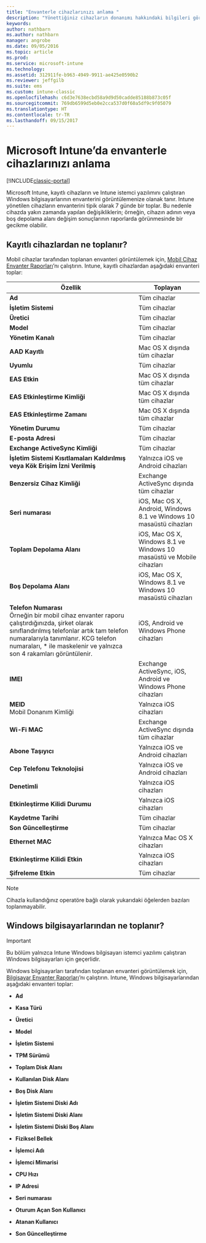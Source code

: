 ```yaml
---
title: "Envanterle cihazlarınızı anlama "
description: "Yönettiğiniz cihazların donanımı hakkındaki bilgileri görüntülemek için Intune’u kullanın."
keywords: 
author: nathbarn
ms.author: nathbarn
manager: angrobe
ms.date: 09/05/2016
ms.topic: article
ms.prod: 
ms.service: microsoft-intune
ms.technology: 
ms.assetid: 312911fe-b963-4949-9911-ae425e0590b2
ms.reviewer: jeffgilb
ms.suite: ems
ms.custom: intune-classic
ms.openlocfilehash: c6d3e7638ecbd58a9d9d50cadde85188b873c05f
ms.sourcegitcommit: 769db6599d5eb0e2cca537d0f60a5df9c9f05079
ms.translationtype: HT
ms.contentlocale: tr-TR
ms.lasthandoff: 09/15/2017
---
```

# <a name="understand-your-devices-with-inventory-in-microsoft-intune"></a>Microsoft Intune’da envanterle cihazlarınızı anlama

[!INCLUDE[classic-portal](../includes/classic-portal.md)]

Microsoft Intune, kayıtlı cihazların ve Intune istemci yazılımını çalıştıran Windows bilgisayarlarının envanterini görüntülemenize olanak tanır.
Intune yönetilen cihazların envanterini tipik olarak 7 günde bir toplar. Bu nedenle cihazda yakın zamanda yapılan değişikliklerin; örneğin, cihazın adının veya boş depolama alanı değişim sonuçlarının raporlarda görünmesinde bir gecikme olabilir.

## <a name="whats-collected-from-enrolled-devices"></a>Kayıtlı cihazlardan ne toplanır?
Mobil cihazlar tarafından toplanan envanteri görüntülemek için, [Mobil Cihaz Envanter Raporları](understand-microsoft-intune-operations-by-using-reports.md)’nı çalıştırın. Intune, kayıtlı cihazlardan aşağıdaki envanteri toplar:

|Özellik|Toplayan|
|------------|-----------------------|
|**Ad**|Tüm cihazlar|
|**İşletim Sistemi**|Tüm cihazlar|
|**Üretici**|Tüm cihazlar|
|**Model**|Tüm cihazlar|
|**Yönetim Kanalı**|Tüm cihazlar|
|**AAD Kayıtlı**|Mac OS X dışında tüm cihazlar|
|**Uyumlu**|Tüm cihazlar|
|**EAS Etkin**|Mac OS X dışında tüm cihazlar|
|**EAS Etkinleştirme Kimliği**|Mac OS X dışında tüm cihazlar|
|**EAS Etkinleştirme Zamanı**|Mac OS X dışında tüm cihazlar|
|**Yönetim Durumu**|Tüm cihazlar|
|**E-posta Adresi**|Tüm cihazlar|
|**Exchange ActiveSync Kimliği**|Tüm cihazlar|
|**İşletim Sistemi Kısıtlamaları Kaldırılmış veya Kök Erişim İzni Verilmiş**|Yalnızca iOS ve Android cihazları|
|**Benzersiz Cihaz Kimliği**|Exchange ActiveSync dışında tüm cihazlar|
|**Seri numarası**|iOS, Mac OS X, Android, Windows 8.1 ve Windows 10 masaüstü cihazları|
|**Toplam Depolama Alanı**|iOS, Mac OS X, Windows 8.1 ve Windows 10 masaüstü ve Mobile cihazları|
|**Boş Depolama Alanı**|iOS, Mac OS X, Windows 8.1 ve Windows 10 masaüstü cihazları|
|**Telefon Numarası**<br>Örneğin bir mobil cihaz envanter raporu çalıştırdığınızda, şirket olarak sınıflandırılmış telefonlar artık tam telefon numaralarıyla tanımlanır. KCG telefon numaraları, &#42; ile maskelenir ve yalnızca son 4 rakamları görüntülenir.|iOS, Android ve Windows Phone cihazları|
|**IMEI**|Exchange ActiveSync, iOS, Android ve Windows Phone cihazları|
|**MEID**<br>Mobil Donanım Kimliği|Yalnızca iOS cihazları|
|**Wi-Fi MAC**|Exchange ActiveSync dışında tüm cihazlar|
|**Abone Taşıyıcı**|Yalnızca iOS ve Android cihazları|
|**Cep Telefonu Teknolojisi**|Yalnızca iOS ve Android cihazları|
|**Denetimli**|Yalnızca iOS cihazları|
|**Etkinleştirme Kilidi Durumu**|Yalnızca iOS cihazları|
|**Kaydetme Tarihi**|Tüm cihazlar|
|**Son Güncelleştirme**|Tüm cihazlar|
|**Ethernet MAC**|Yalnızca Mac OS X cihazları|
|**Etkinleştirme Kilidi Etkin**|Yalnızca iOS cihazları|
|**Şifreleme Etkin**|Tüm cihazlar|

>[!NOTE]
>Cihazla kullandığınız operatöre bağlı olarak yukarıdaki öğelerden bazıları toplanmayabilir.

## <a name="whats-collected-from-windows-pcs"></a>Windows bilgisayarlarından ne toplanır?
> [!IMPORTANT]
> Bu bölüm yalnızca Intune Windows bilgisayarı istemci yazılımı çalıştıran Windows bilgisayarları için geçerlidir.

Windows bilgisayarları tarafından toplanan envanteri görüntülemek için, [Bilgisayar Envanter Raporları](understand-microsoft-intune-operations-by-using-reports.md)’nı çalıştırın. Intune, Windows bilgisayarlarından aşağıdaki envanteri toplar:

-   **Ad**

-   **Kasa Türü**

-   **Üretici**

-   **Model**

-   **İşletim Sistemi**

-   **TPM Sürümü**

-   **Toplam Disk Alanı**

-   **Kullanılan Disk Alanı**

-   **Boş Disk Alanı**

-   **İşletim Sistemi Diski Adı**

-   **İşletim Sistemi Diski Alanı**

-   **İşletim Sistemi Diski Boş Alanı**

-   **Fiziksel Bellek**

-   **İşlemci Adı**

-   **İşlemci Mimarisi**

-   **CPU Hızı**

-   **IP Adresi**

-   **Seri numarası**

-   **Oturum Açan Son Kullanıcı**

-   **Atanan Kullanıcı**

-   **Son Güncelleştirme**

<!-- this section below belongs in the planning journey
### See Also
[Monitoring and reports with Microsoft Intune](monitoring-and-reports-with-microsoft-intune.md)
-->
